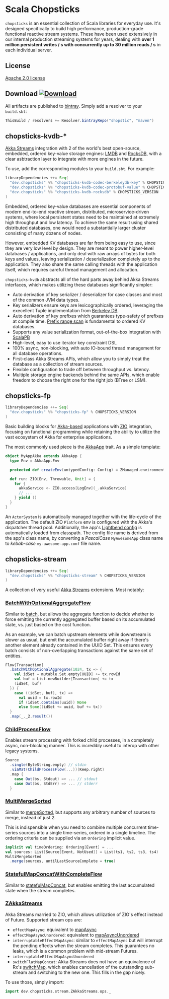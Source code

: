 # Scala Chopsticks

`chopsticks` is an essential collection of Scala libraries for everyday use. It's designed specifically to build high performance, production-grade functional reactive stream systems. These have been used extensively in our internal production streaming systems for years, dealing with __over 1 million persistent writes / s with concurrently up to 30 million reads / s__ in each individual server.

## License

[Apache 2.0 license](./LICENSE.txt)

## Download [ ![Download](https://api.bintray.com/packages/shopstic/maven/chopsticks-fp/images/download.svg) ](https://bintray.com/shopstic/maven/chopsticks-fp/_latestVersion)

All artifacts are published to [bintray](https://bintray.com/shopstic/). Simply add a resolver to your `build.sbt`:

```scala
ThisBuild / resolvers += Resolver.bintrayRepo("shopstic", "maven")
```

## chopsticks-kvdb-*

[Akka Streams](https://doc.akka.io/docs/akka/current/stream/index.html) integration with 2 of the world's best open-source, embedded, ordered key-value storage engines: [LMDB](http://www.lmdb.tech/doc/) and [RocksDB](https://github.com/facebook/rocksdb), with a clear asbtraction layer to integrate with more engines in the future.

To use, add the corresponding modules to your `build.sbt`. For example:

```scala
libraryDependencies ++= Seq(
  "dev.chopsticks" %% "chopsticks-kvdb-codec-berkeleydb-key" % CHOPSTICKS_VERSION,
  "dev.chopsticks" %% "chopsticks-kvdb-codec-protobuf-value" % CHOPSTICKS_VERSION,
  "dev.chopsticks" %% "chopsticks-kvdb-rocksdb" % CHOPSTICKS_VERSION
)
```

Embedded, ordered key-value databases are essential components of modern end-to-end reactive stream, distributed, microservice-driven systems, where local persistent states need to be maintained at extremely high throughput and low latency. To achieve the same result using shared distributed databases, one would need a substantially larger cluster consisting of many dozens of nodes.

However, embedded KV databases are far from being easy to use, since they are very low level by design. They are meant to power higher-level databases / applications, and only deal with raw arrays of bytes for both keys and values, leaving serialization / deserialization completely up to the application. They also share the same calling threads with the application itself, which requires careful thread management and allocation.

`chopsticks-kvdb` abstracts all of the hard parts away behind Akka Streams interfaces, which makes utilizing these databases significantly simpler:

- Auto derivation of key serializer / deserializer for case classes and most of the common JVM data types. 
- Key serializers ensure keys are lexicographically ordered, leveraging the execellent Tuple implementation from [Berkeley DB](https://en.wikipedia.org/wiki/Berkeley_DB).
- Auto derivation of key prefixes which guarantees type-safety of prefixes at compile time. [Prefix range scan](https://github.com/facebook/rocksdb/wiki/rocksdb-basics#prefix-iterators) is fundamental to ordered KV databases.
- Supports any value serialization format, out-of-the-box integration with [ScalaPB](https://github.com/scalapb/ScalaPB)
- High-level, easy to use iterator key constraint DSL
- 100% async, non-blocking, with auto IO-bound thread management for all database operations.
- First-class Akka Streams APIs, which allow you to simply treat the database as a collection of stream sources.
- Flexible configuration to trade off between throughput vs. latency.
- Multiple storage engine backends behind the same APIs, which enable freedom to choose the right one for the right job (BTree or LSM).

## chopsticks-fp

```scala
libraryDependencies ++= Seq(
  "dev.chopsticks" %% "chopsticks-fp" % CHOPSTICKS_VERSION
)
```

Basic building blocks for [Akka-based](https://akka.io/) applications with [ZIO](https://zio.dev/docs/getting_started.html) integration, focusing on functional programming while retaining the ability to utilize the vast ecosystem of Akka for enterprise applications.

The most commonly used piece is the [AkkaApp](./chopsticks-fp/src/main/scala/dev/chopsticks/fp/AkkaApp.scala) trait. As a simple template:

```scala
object MyAppAkka extends AkkaApp {
  type Env = AkkaApp.Env

  protected def createEnv(untypedConfig: Config) = ZManaged.environment[AkkaApp.Env]

  def run: ZIO[Env, Throwable, Unit] = {
    for {
      akkaService <- ZIO.access[LogEnv](_.akkaService)
      // ...
    } yield ()
  }
}
```

An `ActorSystem` is automatically managed together with the life-cycle of the application. The default ZIO `Platform` env is configured with the Akka's dispatcher thread pool. Additionally, the app's [Lightbend config](https://github.com/lightbend/config) is automatically loaded from classpath. The config file name is derived from the app's class name, by converting a *PascalCase* `MyAwesomeApp` class name to *kebab-case* `my-awesome-app.conf` file name. 

## chopsticks-stream

```scala
libraryDependencies ++= Seq(
  "dev.chopsticks" %% "chopsticks-stream" % CHOPSTICKS_VERSION
)
```

A collection of very useful [Akka Streams](https://doc.akka.io/docs/akka/current/stream/index.html) extensions. Most notably:

### [BatchWithOptionalAggregateFlow](./chopsticks-stream/src/main/scala/dev/chopsticks/stream/BatchWithOptionalAggregateFlow.scala)

Similar to [batch](https://doc.akka.io/docs/akka/current/stream/operators/Source-or-Flow/batch.html), but allows the aggregate function to decide whether to force emitting the currently aggregated buffer based on its accumulated state, vs. just based on the cost function.

As an example, we can batch upstream elements while downstream is slower as usual, but emit the accumulated buffer right away if there's another element already contained in the UUID Set. This ensures every batch consists of non-overlapping transactions against the same set of entities.

```scala
Flow[Transaction]
  .batchWithOptionalAggregate(1024, tx => {
    val idSet = mutable.Set.empty[UUID] += tx.rowId
    val buf = List.newBuilder[Transaction] += tx
    (idSet, buf)
  }) {
    case ((idSet, buf), tx) =>
      val uuid = tx.rowId
      if (idSet.contains(uuid)) None
      else Some((idSet += uuid, buf += tx))
  }
  .map(_._2.result())
```

### [ChildProcessFlow](./chopsticks-stream/src/main/scala/dev/chopsticks/stream/ChildProcessFlow.scala)

Enables stream processing with forked child processes, in a completely async, non-blocking manner. This is incredibly useful to interop with other legacy systems.

```scala
Source
  .single(ByteString.empty) // stdin
  .viaMat(ChildProcessFlow(...))(Keep.right)
  .map {
    case Out(bs, Stdout) => ... // stdout
    case Out(bs, StdErr) => ... // stderr
  }
```

### [MultiMergeSorted](./chopsticks-stream/src/main/scala/dev/chopsticks/stream/MultiMergeSorted.scala)

Similar to [mergeSorted](https://doc.akka.io/docs/akka/current/stream/operators/Source-or-Flow/mergeSorted.html), but supports any arbitrary number of sources to merge, instead of just 2.

This is indispensible when you need to combine multiple concurrent time-series sources into a single time-series, ordered in a single timeline. The ordering criteria can be supplied via an `Ordering` implicit value.

```scala
implicit val timeOrdering: Ordering[Event] = ...
val sources: List[Source[Event, NotUsed]] = List(ts1, ts2, ts3, ts4)
MultiMergeSorted
  .merge(sources, untilLastSourceComplete = true)
```

### [StatefulMapConcatWithCompleteFlow](./chopsticks-stream/src/main/scala/dev/chopsticks/stream/StatefulMapConcatWithCompleteFlow.scala)

Similar to [statefulMapConcat](https://doc.akka.io/docs/akka/current/stream/operators/Source-or-Flow/statefulMapConcat.html), but enables emitting the last accumulated state when the stream completes.

### [ZAkkaStreams](./chopsticks-stream/src/main/scala/dev/chopsticks/stream/ZAkkaStreams.scala)

Akka Streams married to ZIO, which allows utilization of ZIO's effect instead of Future. Supported stream ops are:

- `effectMapAsync`: equivalent to [mapAsync](https://doc.akka.io/docs/akka/current/stream/operators/Source-or-Flow/mapAsync.html#mapasync)
- `effectMapAsyncUnordered`: equivalent to [mapAsyncUnordered](https://doc.akka.io/docs/akka/current/stream/operators/Source-or-Flow/mapAsyncUnordered.html#mapasyncunordered)
- `interruptableEffectMapAsync`: similar to `effectMapAsync` but will interrupt the pending effects when the stream completes. This guarantees no leaks, which is a common problem with mid-stream Futures.
- `interruptableEffectMapAsyncUnordered`
- `switchFlatMapConcat`: Akka Streams does not have an equivalence of Rx's [switchMap](https://www.learnrxjs.io/operators/transformation/switchmap.html), which enables cancellation of the outstanding sub-stream and switching to the new one. This fills in the gap nicely.
 
To use those, simply import:

```scala
import dev.chopsticks.stream.ZAkkaStreams.ops._
```

